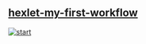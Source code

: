 ## [hexlet-my-first-workflow](https://github.com/allomir/hexlet-my-first-workflow.git)
[![start](https://github.com/allomir/hexlet-my-first-workflow/actions/workflows/show-directory.yml/badge.svg)](https://github.com/allomir/hexlet-my-first-workflow/actions/workflows/show-directory.yml)
